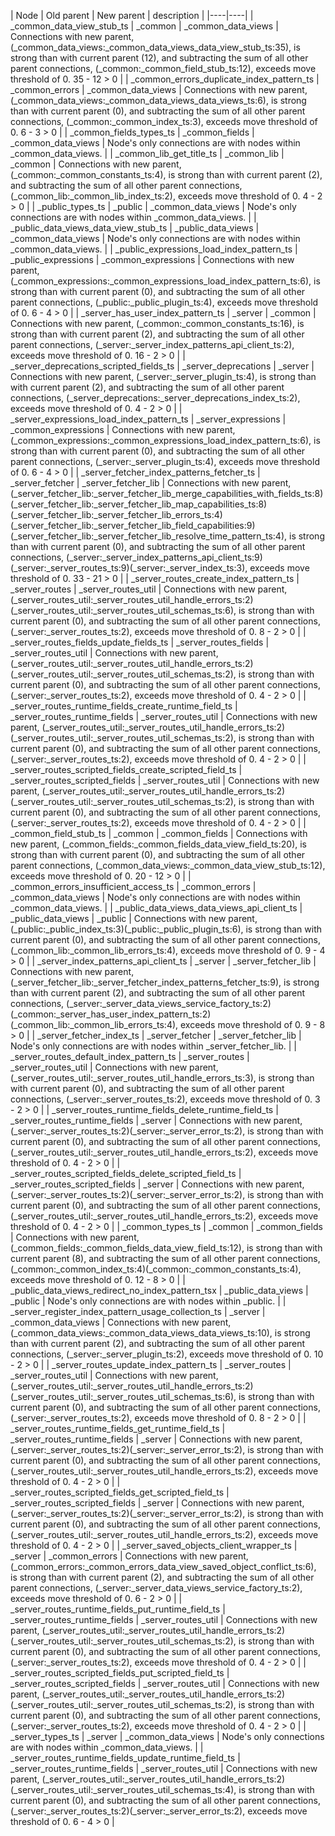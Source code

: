 | Node | Old parent | New parent | description | 
|----|----|
| _common_data_view_stub_ts | _common | _common_data_views | Connections with new parent, (_common_data_views:_common_data_views_data_view_stub_ts:35), is strong than with current parent (12), and subtracting the sum of all other parent connections, (_common:_common_field_stub_ts:12), exceeds move threshold of 0. 35 - 12 > 0  |
| _common_errors_duplicate_index_pattern_ts | _common_errors | _common_data_views | Connections with new parent, (_common_data_views:_common_data_views_data_views_ts:6), is strong than with current parent (0), and subtracting the sum of all other parent connections, (_common:_common_index_ts:3), exceeds move threshold of 0. 6 - 3 > 0  |
| _common_fields_types_ts | _common_fields | _common_data_views | Node's only connections are with nodes within _common_data_views.  |
| _common_lib_get_title_ts | _common_lib | _common | Connections with new parent, (_common:_common_constants_ts:4), is strong than with current parent (2), and subtracting the sum of all other parent connections, (_common_lib:_common_lib_index_ts:2), exceeds move threshold of 0. 4 - 2 > 0  |
| _public_types_ts | _public | _common_data_views | Node's only connections are with nodes within _common_data_views.  |
| _public_data_views_data_view_stub_ts | _public_data_views | _common_data_views | Node's only connections are with nodes within _common_data_views.  |
| _public_expressions_load_index_pattern_ts | _public_expressions | _common_expressions | Connections with new parent, (_common_expressions:_common_expressions_load_index_pattern_ts:6), is strong than with current parent (0), and subtracting the sum of all other parent connections, (_public:_public_plugin_ts:4), exceeds move threshold of 0. 6 - 4 > 0  |
| _server_has_user_index_pattern_ts | _server | _common | Connections with new parent, (_common:_common_constants_ts:16), is strong than with current parent (2), and subtracting the sum of all other parent connections, (_server:_server_index_patterns_api_client_ts:2), exceeds move threshold of 0. 16 - 2 > 0  |
| _server_deprecations_scripted_fields_ts | _server_deprecations | _server | Connections with new parent, (_server:_server_plugin_ts:4), is strong than with current parent (2), and subtracting the sum of all other parent connections, (_server_deprecations:_server_deprecations_index_ts:2), exceeds move threshold of 0. 4 - 2 > 0  |
| _server_expressions_load_index_pattern_ts | _server_expressions | _common_expressions | Connections with new parent, (_common_expressions:_common_expressions_load_index_pattern_ts:6), is strong than with current parent (0), and subtracting the sum of all other parent connections, (_server:_server_plugin_ts:4), exceeds move threshold of 0. 6 - 4 > 0  |
| _server_fetcher_index_patterns_fetcher_ts | _server_fetcher | _server_fetcher_lib | Connections with new parent, (_server_fetcher_lib:_server_fetcher_lib_merge_capabilities_with_fields_ts:8)(_server_fetcher_lib:_server_fetcher_lib_map_capabilities_ts:8)(_server_fetcher_lib:_server_fetcher_lib_errors_ts:4)(_server_fetcher_lib:_server_fetcher_lib_field_capabilities:9)(_server_fetcher_lib:_server_fetcher_lib_resolve_time_pattern_ts:4), is strong than with current parent (0), and subtracting the sum of all other parent connections, (_server:_server_index_patterns_api_client_ts:9)(_server:_server_routes_ts:9)(_server:_server_index_ts:3), exceeds move threshold of 0. 33 - 21 > 0  |
| _server_routes_create_index_pattern_ts | _server_routes | _server_routes_util | Connections with new parent, (_server_routes_util:_server_routes_util_handle_errors_ts:2)(_server_routes_util:_server_routes_util_schemas_ts:6), is strong than with current parent (0), and subtracting the sum of all other parent connections, (_server:_server_routes_ts:2), exceeds move threshold of 0. 8 - 2 > 0  |
| _server_routes_fields_update_fields_ts | _server_routes_fields | _server_routes_util | Connections with new parent, (_server_routes_util:_server_routes_util_handle_errors_ts:2)(_server_routes_util:_server_routes_util_schemas_ts:2), is strong than with current parent (0), and subtracting the sum of all other parent connections, (_server:_server_routes_ts:2), exceeds move threshold of 0. 4 - 2 > 0  |
| _server_routes_runtime_fields_create_runtime_field_ts | _server_routes_runtime_fields | _server_routes_util | Connections with new parent, (_server_routes_util:_server_routes_util_handle_errors_ts:2)(_server_routes_util:_server_routes_util_schemas_ts:2), is strong than with current parent (0), and subtracting the sum of all other parent connections, (_server:_server_routes_ts:2), exceeds move threshold of 0. 4 - 2 > 0  |
| _server_routes_scripted_fields_create_scripted_field_ts | _server_routes_scripted_fields | _server_routes_util | Connections with new parent, (_server_routes_util:_server_routes_util_handle_errors_ts:2)(_server_routes_util:_server_routes_util_schemas_ts:2), is strong than with current parent (0), and subtracting the sum of all other parent connections, (_server:_server_routes_ts:2), exceeds move threshold of 0. 4 - 2 > 0  |
| _common_field_stub_ts | _common | _common_fields | Connections with new parent, (_common_fields:_common_fields_data_view_field_ts:20), is strong than with current parent (0), and subtracting the sum of all other parent connections, (_common_data_views:_common_data_view_stub_ts:12), exceeds move threshold of 0. 20 - 12 > 0  |
| _common_errors_insufficient_access_ts | _common_errors | _common_data_views | Node's only connections are with nodes within _common_data_views.  |
| _public_data_views_data_views_api_client_ts | _public_data_views | _public | Connections with new parent, (_public:_public_index_ts:3)(_public:_public_plugin_ts:6), is strong than with current parent (0), and subtracting the sum of all other parent connections, (_common_lib:_common_lib_errors_ts:4), exceeds move threshold of 0. 9 - 4 > 0  |
| _server_index_patterns_api_client_ts | _server | _server_fetcher_lib | Connections with new parent, (_server_fetcher_lib:_server_fetcher_index_patterns_fetcher_ts:9), is strong than with current parent (2), and subtracting the sum of all other parent connections, (_server:_server_data_views_service_factory_ts:2)(_common:_server_has_user_index_pattern_ts:2)(_common_lib:_common_lib_errors_ts:4), exceeds move threshold of 0. 9 - 8 > 0  |
| _server_fetcher_index_ts | _server_fetcher | _server_fetcher_lib | Node's only connections are with nodes within _server_fetcher_lib.  |
| _server_routes_default_index_pattern_ts | _server_routes | _server_routes_util | Connections with new parent, (_server_routes_util:_server_routes_util_handle_errors_ts:3), is strong than with current parent (0), and subtracting the sum of all other parent connections, (_server:_server_routes_ts:2), exceeds move threshold of 0. 3 - 2 > 0  |
| _server_routes_runtime_fields_delete_runtime_field_ts | _server_routes_runtime_fields | _server | Connections with new parent, (_server:_server_routes_ts:2)(_server:_server_error_ts:2), is strong than with current parent (0), and subtracting the sum of all other parent connections, (_server_routes_util:_server_routes_util_handle_errors_ts:2), exceeds move threshold of 0. 4 - 2 > 0  |
| _server_routes_scripted_fields_delete_scripted_field_ts | _server_routes_scripted_fields | _server | Connections with new parent, (_server:_server_routes_ts:2)(_server:_server_error_ts:2), is strong than with current parent (0), and subtracting the sum of all other parent connections, (_server_routes_util:_server_routes_util_handle_errors_ts:2), exceeds move threshold of 0. 4 - 2 > 0  |
| _common_types_ts | _common | _common_fields | Connections with new parent, (_common_fields:_common_fields_data_view_field_ts:12), is strong than with current parent (8), and subtracting the sum of all other parent connections, (_common:_common_index_ts:4)(_common:_common_constants_ts:4), exceeds move threshold of 0. 12 - 8 > 0  |
| _public_data_views_redirect_no_index_pattern_tsx | _public_data_views | _public | Node's only connections are with nodes within _public.  |
| _server_register_index_pattern_usage_collection_ts | _server | _common_data_views | Connections with new parent, (_common_data_views:_common_data_views_data_views_ts:10), is strong than with current parent (2), and subtracting the sum of all other parent connections, (_server:_server_plugin_ts:2), exceeds move threshold of 0. 10 - 2 > 0  |
| _server_routes_update_index_pattern_ts | _server_routes | _server_routes_util | Connections with new parent, (_server_routes_util:_server_routes_util_handle_errors_ts:2)(_server_routes_util:_server_routes_util_schemas_ts:6), is strong than with current parent (0), and subtracting the sum of all other parent connections, (_server:_server_routes_ts:2), exceeds move threshold of 0. 8 - 2 > 0  |
| _server_routes_runtime_fields_get_runtime_field_ts | _server_routes_runtime_fields | _server | Connections with new parent, (_server:_server_routes_ts:2)(_server:_server_error_ts:2), is strong than with current parent (0), and subtracting the sum of all other parent connections, (_server_routes_util:_server_routes_util_handle_errors_ts:2), exceeds move threshold of 0. 4 - 2 > 0  |
| _server_routes_scripted_fields_get_scripted_field_ts | _server_routes_scripted_fields | _server | Connections with new parent, (_server:_server_routes_ts:2)(_server:_server_error_ts:2), is strong than with current parent (0), and subtracting the sum of all other parent connections, (_server_routes_util:_server_routes_util_handle_errors_ts:2), exceeds move threshold of 0. 4 - 2 > 0  |
| _server_saved_objects_client_wrapper_ts | _server | _common_errors | Connections with new parent, (_common_errors:_common_errors_data_view_saved_object_conflict_ts:6), is strong than with current parent (2), and subtracting the sum of all other parent connections, (_server:_server_data_views_service_factory_ts:2), exceeds move threshold of 0. 6 - 2 > 0  |
| _server_routes_runtime_fields_put_runtime_field_ts | _server_routes_runtime_fields | _server_routes_util | Connections with new parent, (_server_routes_util:_server_routes_util_handle_errors_ts:2)(_server_routes_util:_server_routes_util_schemas_ts:2), is strong than with current parent (0), and subtracting the sum of all other parent connections, (_server:_server_routes_ts:2), exceeds move threshold of 0. 4 - 2 > 0  |
| _server_routes_scripted_fields_put_scripted_field_ts | _server_routes_scripted_fields | _server_routes_util | Connections with new parent, (_server_routes_util:_server_routes_util_handle_errors_ts:2)(_server_routes_util:_server_routes_util_schemas_ts:2), is strong than with current parent (0), and subtracting the sum of all other parent connections, (_server:_server_routes_ts:2), exceeds move threshold of 0. 4 - 2 > 0  |
| _server_types_ts | _server | _common_data_views | Node's only connections are with nodes within _common_data_views.  |
| _server_routes_runtime_fields_update_runtime_field_ts | _server_routes_runtime_fields | _server_routes_util | Connections with new parent, (_server_routes_util:_server_routes_util_handle_errors_ts:2)(_server_routes_util:_server_routes_util_schemas_ts:4), is strong than with current parent (0), and subtracting the sum of all other parent connections, (_server:_server_routes_ts:2)(_server:_server_error_ts:2), exceeds move threshold of 0. 6 - 4 > 0  |
